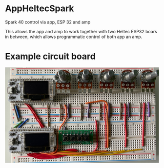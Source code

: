 # AppHeltecSpark
Spark 40 control via app, ESP 32 and amp

This allows the app and amp to work together with two Heltec ESP32 boars in between, which allows programmatic control of both app an amp.

# Example circuit board

![Example](https://github.com/paulhamsh/AppHeltecSpark/blob/main/pic1.jpg)
